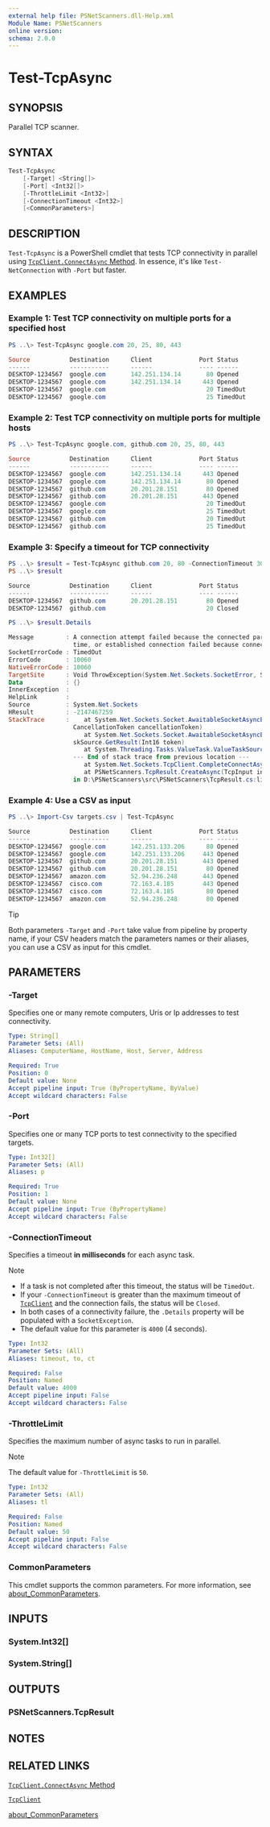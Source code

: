 ```yaml
---
external help file: PSNetScanners.dll-Help.xml
Module Name: PSNetScanners
online version:
schema: 2.0.0
---
```


# Test-TcpAsync

## SYNOPSIS

Parallel TCP scanner.

## SYNTAX

```powershell
Test-TcpAsync
    [-Target] <String[]>
    [-Port] <Int32[]>
    [-ThrottleLimit <Int32>]
    [-ConnectionTimeout <Int32>]
    [<CommonParameters>]
```

## DESCRIPTION

`Test-TcpAsync` is a PowerShell cmdlet that tests TCP connectivity in parallel using [`TcpClient.ConnectAsync` Method](https://learn.microsoft.com/en-us/dotnet/api/system.net.sockets.tcpclient.connectasync). In essence, it's like `Test-NetConnection` with `-Port` but faster.

## EXAMPLES

### Example 1: Test TCP connectivity on multiple ports for a specified host

```powershell
PS ..\> Test-TcpAsync google.com 20, 25, 80, 443

Source           Destination      Client             Port Status
------           -----------      ------             ---- ------
DESKTOP-1234567  google.com       142.251.134.14       80 Opened
DESKTOP-1234567  google.com       142.251.134.14      443 Opened
DESKTOP-1234567  google.com                            20 TimedOut
DESKTOP-1234567  google.com                            25 TimedOut
```

### Example 2: Test TCP connectivity on multiple ports for multiple hosts

```powershell
PS ..\> Test-TcpAsync google.com, github.com 20, 25, 80, 443

Source           Destination      Client             Port Status
------           -----------      ------             ---- ------
DESKTOP-1234567  google.com       142.251.134.14      443 Opened
DESKTOP-1234567  google.com       142.251.134.14       80 Opened
DESKTOP-1234567  github.com       20.201.28.151        80 Opened
DESKTOP-1234567  github.com       20.201.28.151       443 Opened
DESKTOP-1234567  google.com                            20 TimedOut
DESKTOP-1234567  google.com                            25 TimedOut
DESKTOP-1234567  github.com                            20 TimedOut
DESKTOP-1234567  github.com                            25 TimedOut
```

### Example 3: Specify a timeout for TCP connectivity

```powershell
PS ..\> $result = Test-TcpAsync github.com 20, 80 -ConnectionTimeout 30000
PS ..\> $result

Source           Destination      Client             Port Status
------           -----------      ------             ---- ------
DESKTOP-1234567  github.com       20.201.28.151        80 Opened
DESKTOP-1234567  github.com                            20 Closed

PS ..\> $result.Details

Message         : A connection attempt failed because the connected party did not properly respond after a period of
                  time, or established connection failed because connected host has failed to respond.
SocketErrorCode : TimedOut
ErrorCode       : 10060
NativeErrorCode : 10060
TargetSite      : Void ThrowException(System.Net.Sockets.SocketError, System.Threading.CancellationToken)
Data            : {}
InnerException  :
HelpLink        :
Source          : System.Net.Sockets
HResult         : -2147467259
StackTrace      :    at System.Net.Sockets.Socket.AwaitableSocketAsyncEventArgs.ThrowException(SocketError error,
                  CancellationToken cancellationToken)
                     at System.Net.Sockets.Socket.AwaitableSocketAsyncEventArgs.System.Threading.Tasks.Sources.IValueTa
                  skSource.GetResult(Int16 token)
                     at System.Threading.Tasks.ValueTask.ValueTaskSourceAsTask.<>c.<.cctor>b__4_0(Object state)
                  --- End of stack trace from previous location ---
                     at System.Net.Sockets.TcpClient.CompleteConnectAsync(Task task)
                     at PSNetScanners.TcpResult.CreateAsync(TcpInput input, Cancellation cancellation, Int32 timeout)
                  in D:\PSNetScanners\src\PSNetScanners\TcpResult.cs:line 64
```

### Example 4: Use a CSV as input

```powershell
PS ..\> Import-Csv targets.csv | Test-TcpAsync

Source           Destination      Client             Port Status
------           -----------      ------             ---- ------
DESKTOP-1234567  google.com       142.251.133.206      80 Opened
DESKTOP-1234567  google.com       142.251.133.206     443 Opened
DESKTOP-1234567  github.com       20.201.28.151       443 Opened
DESKTOP-1234567  github.com       20.201.28.151        80 Opened
DESKTOP-1234567  amazon.com       52.94.236.248       443 Opened
DESKTOP-1234567  cisco.com        72.163.4.185        443 Opened
DESKTOP-1234567  cisco.com        72.163.4.185         80 Opened
DESKTOP-1234567  amazon.com       52.94.236.248        80 Opened
```

> [!TIP]
>
> Both parameters `-Target` and `-Port` take value from pipeline by property name, if your CSV headers match the parameters names or their aliases, you can use a CSV as input for this cmdlet.

## PARAMETERS

### -Target

Specifies one or many remote computers, Uris or Ip addresses to test connectivity.

```yaml
Type: String[]
Parameter Sets: (All)
Aliases: ComputerName, HostName, Host, Server, Address

Required: True
Position: 0
Default value: None
Accept pipeline input: True (ByPropertyName, ByValue)
Accept wildcard characters: False
```

### -Port

Specifies one or many TCP ports to test connectivity to the specified targets.

```yaml
Type: Int32[]
Parameter Sets: (All)
Aliases: p

Required: True
Position: 1
Default value: None
Accept pipeline input: True (ByPropertyName)
Accept wildcard characters: False
```

### -ConnectionTimeout

Specifies a timeout __in milliseconds__ for each async task.

> [!NOTE]
>
> - If a task is not completed after this timeout, the status will be `TimedOut`.
> - If your `-ConnectionTimeout` is greater than the maximum timeout of [`TcpClient`](https://learn.microsoft.com/en-us/dotnet/api/system.net.sockets.tcpclient) and the connection fails, the status will be `Closed`.
> - In both cases of a connectivity failure, the `.Details` property will be populated with a `SocketException`.
> - The default value for this parameter is `4000` (4 seconds).

```yaml
Type: Int32
Parameter Sets: (All)
Aliases: timeout, to, ct

Required: False
Position: Named
Default value: 4000
Accept pipeline input: False
Accept wildcard characters: False
```

### -ThrottleLimit

Specifies the maximum number of async tasks to run in parallel.

> [!NOTE]
>
> The default value for `-ThrottleLimit` is `50`.

```yaml
Type: Int32
Parameter Sets: (All)
Aliases: tl

Required: False
Position: Named
Default value: 50
Accept pipeline input: False
Accept wildcard characters: False
```

### CommonParameters

This cmdlet supports the common parameters. For more information, see [about_CommonParameters](http://go.microsoft.com/fwlink/?LinkID=113216).

## INPUTS

### System.Int32[]

### System.String[]

## OUTPUTS

### PSNetScanners.TcpResult

## NOTES

## RELATED LINKS

[`TcpClient.ConnectAsync` Method](https://learn.microsoft.com/en-us/dotnet/api/system.net.sockets.tcpclient.connectasync)

[`TcpClient`](https://learn.microsoft.com/en-us/dotnet/api/system.net.sockets.tcpclient)

[about_CommonParameters](http://go.microsoft.com/fwlink/?LinkID=113216)
